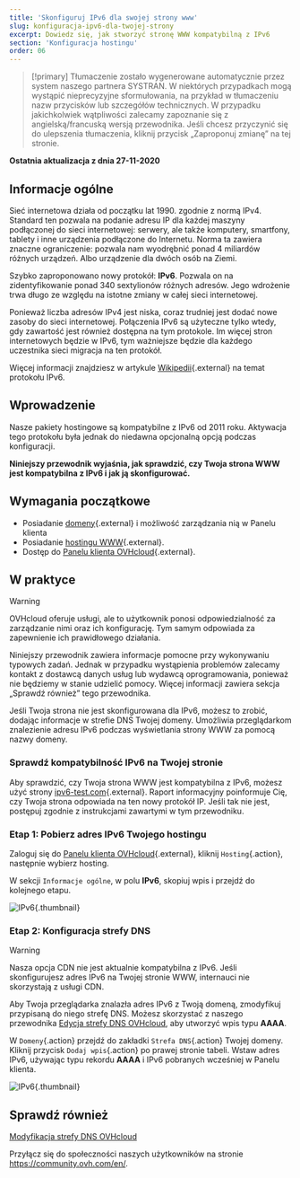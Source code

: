 ```yaml
---
title: 'Skonfiguruj IPv6 dla swojej strony www'
slug: konfiguracja-ipv6-dla-twojej-strony
excerpt: Dowiedz się, jak stworzyć stronę WWW kompatybilną z IPv6
section: 'Konfiguracja hostingu'
order: 06
---
```


> [!primary]
> Tłumaczenie zostało wygenerowane automatycznie przez system naszego partnera SYSTRAN. W niektórych przypadkach mogą wystąpić nieprecyzyjne sformułowania, na przykład w tłumaczeniu nazw przycisków lub szczegółów technicznych. W przypadku jakichkolwiek wątpliwości zalecamy zapoznanie się z angielską/francuską wersją przewodnika. Jeśli chcesz przyczynić się do ulepszenia tłumaczenia, kliknij przycisk „Zaproponuj zmianę” na tej stronie.
> 

**Ostatnia aktualizacja z dnia 27-11-2020**

## Informacje ogólne

Sieć internetowa działa od początku lat 1990\. zgodnie z normą IPv4. Standard ten pozwala na podanie adresu IP dla każdej maszyny podłączonej do sieci internetowej: serwery, ale także komputery, smartfony, tablety i inne urządzenia podłączone do Internetu. Norma ta zawiera znaczne ograniczenie: pozwala nam wyodrębnić ponad 4 miliardów różnych urządzeń. Albo urządzenie dla dwóch osób na Ziemi.

Szybko zaproponowano nowy protokół: **IPv6**. Pozwala on na zidentyfikowanie ponad 340 sextylionów różnych adresów. Jego wdrożenie trwa długo ze względu na istotne zmiany w całej sieci internetowej. 

Ponieważ liczba adresów IPv4 jest niska, coraz trudniej jest dodać nowe zasoby do sieci internetowej. Połączenia IPv6 są użyteczne tylko wtedy, gdy zawartość jest również dostępna na tym protokole. Im więcej stron internetowych będzie w IPv6, tym ważniejsze będzie dla każdego uczestnika sieci migracja na ten protokół.

Więcej informacji znajdziesz w artykule [Wikipedii](https://pl.wikipedia.org/wiki/IPv6){.external} na temat protokołu IPv6.

## Wprowadzenie 

Nasze pakiety hostingowe są kompatybilne z IPv6 od 2011 roku. Aktywacja tego protokołu była jednak do niedawna opcjonalną opcją podczas konfiguracji. 

**Niniejszy przewodnik wyjaśnia, jak sprawdzić, czy Twoja strona WWW jest kompatybilna z IPv6 i jak ją skonfigurować.**

## Wymagania początkowe

- Posiadanie [domeny](https://www.ovhcloud.com/pl/domains/){.external} i możliwość zarządzania nią w Panelu klienta
- Posiadanie [hostingu WWW](https://www.ovhcloud.com/pl/web-hosting/){.external}.
- Dostęp do [Panelu klienta OVHcloud](https://www.ovh.com/auth/?action=gotomanager&from=https://www.ovh.pl/&ovhSubsidiary=pl){.external}.

## W praktyce

> [!warning]
>OVHcloud oferuje usługi, ale to użytkownik ponosi odpowiedzialność za zarządzanie nimi oraz ich konfigurację. Tym samym odpowiada za zapewnienie ich prawidłowego działania.
>
>Niniejszy przewodnik zawiera informacje pomocne przy wykonywaniu typowych zadań. Jednak w przypadku wystąpienia problemów zalecamy kontakt z dostawcą danych usług lub wydawcą oprogramowania, ponieważ nie będziemy w stanie udzielić pomocy. Więcej informacji zawiera sekcja „Sprawdź również” tego przewodnika.
>

Jeśli Twoja strona nie jest skonfigurowana dla IPv6, możesz to zrobić, dodając informacje w strefie DNS Twojej domeny. Umożliwia przeglądarkom znalezienie adresu IPv6 podczas wyświetlania strony WWW za pomocą nazwy domeny.

### Sprawdź kompatybilność IPv6 na Twojej stronie

Aby sprawdzić, czy Twoja strona WWW jest kompatybilna z IPv6, możesz użyć strony [ipv6-test.com](https://ipv6-test.com/validate.php){.external}. Raport informacyjny poinformuje Cię, czy Twoja strona odpowiada na ten nowy protokół IP. Jeśli tak nie jest, postępuj zgodnie z instrukcjami zawartymi w tym przewodniku.

### Etap 1: Pobierz adres IPv6 Twojego hostingu

Zaloguj się do [Panelu klienta OVHcloud](https://www.ovh.com/auth/?action=gotomanager&from=https://www.ovh.pl/&ovhSubsidiary=pl){.external}, kliknij `Hosting`{.action}, następnie wybierz hosting.

W sekcji `Informacje ogólne`, w polu **IPv6**, skopiuj wpis i przejdź do kolejnego etapu.

![IPv6](images/ipv6_01.png){.thumbnail}

### Etap 2: Konfiguracja strefy DNS

> [!warning]
> Nasza opcja CDN nie jest aktualnie kompatybilna z IPv6. Jeśli skonfigurujesz adres IPv6 na Twojej stronie WWW, internauci nie skorzystają z usługi CDN.

Aby Twoja przeglądarka znalazła adres IPv6 z Twoją domeną, zmodyfikuj przypisaną do niego strefę DNS. Możesz skorzystać z naszego przewodnika [Edycja strefy DNS OVHcloud](../../domains/hosting_www_jak_edytowac_strefe_dns/), aby utworzyć wpis typu **AAAA**.

W `Domeny`{.action} przejdź do zakładki `Strefa DNS`{.action} Twojej domeny. Kliknij przycisk `Dodaj wpis`{.action} po prawej stronie tabeli. Wstaw adres IPv6, używając typu rekordu **AAAA** i IPv6 pobranych wcześniej w Panelu klienta.

![IPv6](images/ipv6_02.png){.thumbnail}

## Sprawdź również

[Modyfikacja strefy DNS OVHcloud](../../domains/hosting_www_jak_edytowac_strefe_dns/)

Przyłącz się do społeczności naszych użytkowników na stronie <https://community.ovh.com/en/>.
